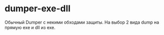 # dumper-exe-dll
Обычный Dumper с некими обходами защиты. На выбор 2 вида dump на прямую exe и dll из exe.
